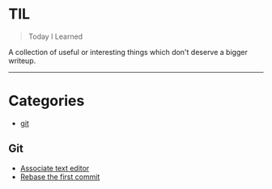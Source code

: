 # TIL

> Today I Learned

A collection of useful or interesting things which don't deserve a bigger writeup.

---

# Categories

- [git](#git)

## Git

- [Associate text editor](git/associate-text-editor.md)
- [Rebase the first commit](git/rebase-first-commit.md)
